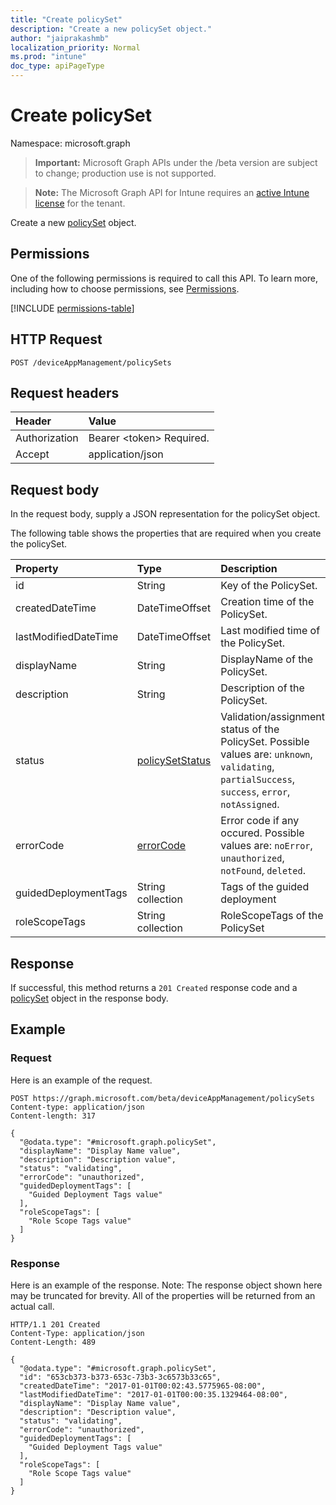 ```yaml
---
title: "Create policySet"
description: "Create a new policySet object."
author: "jaiprakashmb"
localization_priority: Normal
ms.prod: "intune"
doc_type: apiPageType
---
```


# Create policySet

Namespace: microsoft.graph

> **Important:** Microsoft Graph APIs under the /beta version are subject to change; production use is not supported.

> **Note:** The Microsoft Graph API for Intune requires an [active Intune license](https://go.microsoft.com/fwlink/?linkid=839381) for the tenant.

Create a new [policySet](../resources/intune-policyset-policyset.md) object.

## Permissions
One of the following permissions is required to call this API. To learn more, including how to choose permissions, see [Permissions](/graph/permissions-reference).

<!-- { "blockType": "permissions", "name": "intune_policyset_policyset_create" } -->
[!INCLUDE [permissions-table](../includes/permissions/intune-policyset-policyset-create-permissions.md)]

## HTTP Request
<!-- {
  "blockType": "ignored"
}
-->
``` http
POST /deviceAppManagement/policySets
```

## Request headers
|Header|Value|
|:---|:---|
|Authorization|Bearer &lt;token&gt; Required.|
|Accept|application/json|

## Request body
In the request body, supply a JSON representation for the policySet object.

The following table shows the properties that are required when you create the policySet.

|Property|Type|Description|
|:---|:---|:---|
|id|String|Key of the PolicySet.|
|createdDateTime|DateTimeOffset|Creation time of the PolicySet.|
|lastModifiedDateTime|DateTimeOffset|Last modified time of the PolicySet.|
|displayName|String|DisplayName of the PolicySet.|
|description|String|Description of the PolicySet.|
|status|[policySetStatus](../resources/intune-policyset-policysetstatus.md)|Validation/assignment status of the PolicySet. Possible values are: `unknown`, `validating`, `partialSuccess`, `success`, `error`, `notAssigned`.|
|errorCode|[errorCode](../resources/intune-policyset-errorcode.md)|Error code if any occured. Possible values are: `noError`, `unauthorized`, `notFound`, `deleted`.|
|guidedDeploymentTags|String collection|Tags of the guided deployment|
|roleScopeTags|String collection|RoleScopeTags of the PolicySet|



## Response
If successful, this method returns a `201 Created` response code and a [policySet](../resources/intune-policyset-policyset.md) object in the response body.

## Example

### Request
Here is an example of the request.
``` http
POST https://graph.microsoft.com/beta/deviceAppManagement/policySets
Content-type: application/json
Content-length: 317

{
  "@odata.type": "#microsoft.graph.policySet",
  "displayName": "Display Name value",
  "description": "Description value",
  "status": "validating",
  "errorCode": "unauthorized",
  "guidedDeploymentTags": [
    "Guided Deployment Tags value"
  ],
  "roleScopeTags": [
    "Role Scope Tags value"
  ]
}
```

### Response
Here is an example of the response. Note: The response object shown here may be truncated for brevity. All of the properties will be returned from an actual call.
``` http
HTTP/1.1 201 Created
Content-Type: application/json
Content-Length: 489

{
  "@odata.type": "#microsoft.graph.policySet",
  "id": "653cb373-b373-653c-73b3-3c6573b33c65",
  "createdDateTime": "2017-01-01T00:02:43.5775965-08:00",
  "lastModifiedDateTime": "2017-01-01T00:00:35.1329464-08:00",
  "displayName": "Display Name value",
  "description": "Description value",
  "status": "validating",
  "errorCode": "unauthorized",
  "guidedDeploymentTags": [
    "Guided Deployment Tags value"
  ],
  "roleScopeTags": [
    "Role Scope Tags value"
  ]
}
```

